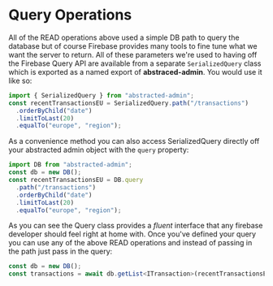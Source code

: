 # Query Operations

All of the READ operations above used a simple DB path to query the database but of course Firebase provides many tools to fine tune what we want the server to return. All of these parameters we're used to having off the Firebase Query API are available from a separate `SerializedQuery` class which is exported as a named export of **abstraced-admin**. You would use it like so:

```ts
import { SerializedQuery } from "abstracted-admin";
const recentTransactionsEU = SerializedQuery.path("/transactions")
  .orderByChild("date")
  .limitToLast(20)
  .equalTo("europe", "region");
```

As a convenience method you can also access SerializedQuery directly off your abstracted admin object with the `query` property:

```ts
import DB from "abstracted-admin";
const db = new DB();
const recentTransactionsEU = DB.query
  .path("/transactions")
  .orderByChild("date")
  .limitToLast(20)
  .equalTo("europe", "region");
```

As you can see the Query class provides a _fluent_ interface that any firebase developer should feel right at home with. Once you've defined your query you can use any of the above READ operations and instead of passing in the path just pass in the query:

```ts
const db = new DB();
const transactions = await db.getList<ITransaction>(recentTransactionsEU);
```
